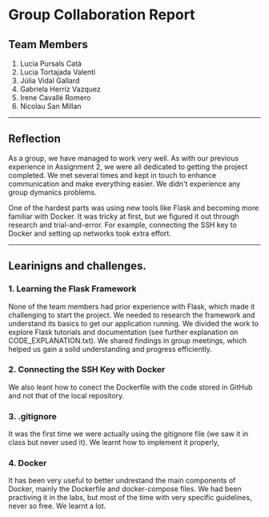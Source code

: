 # Group Collaboration Report

## Team Members
1. Lucia Pursals Catà
2. Lucia Tortajada Valentí
3. Júlia Vidal Gallard
4. Gabriela Herríz Vazquez
5. Irene Cavallé Romero
6. Nicolau San Millan 

---

## Reflection 

As a group, we have managed to work very well. As with our previous experience in Assignment 2, we were all dedicated to getting the project completed. We met several times and kept in touch to enhance communication and make everything easier. We didn't experience any group dymanics problems. 


One of the hardest parts was using new tools like Flask and becoming more familiar with Docker. It was tricky at first, but we figured it out through research and trial-and-error. For example, connecting the SSH key to Docker and setting up networks took extra effort.

---

## Learinigns and challenges. 

### 1. Learning the Flask Framework

None of the team members had prior experience with Flask, which made it challenging to start the project. We needed to research the framework and understand its basics to get our application running. We divided the work to explore Flask tutorials and documentation (see further explanation on CODE_EXPLANATION.txt). We shared findings in group meetings, which helped us gain a solid understanding and progress efficiently.

### 2. Connecting the SSH Key with Docker

We also leant how to conect the Dockerfile with the code stored in GitHub and not that of the local repository. 

### 3. .gitignore

It was the first time we were actually using the gitignore file (we saw it in class but never used it). We learnt how to implement it properly,

### 4. Docker

It has been very useful to better undrestand the main components of Docker, mainly the Dockerfile and docker-compose files. We had been practiving it in the labs, but most of the time with very specific guidelines, never so free. We learnt a lot. 

